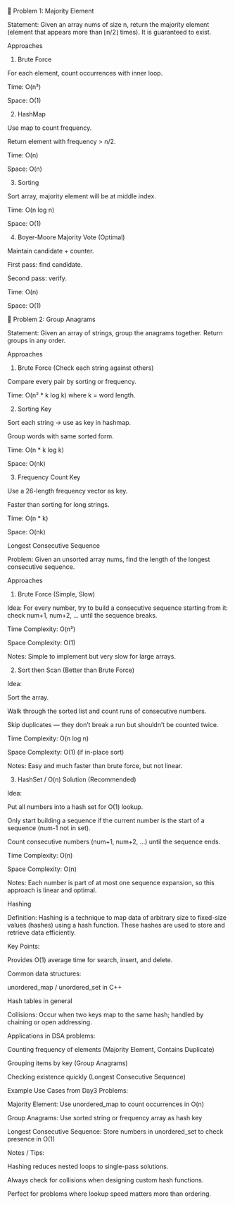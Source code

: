 📘 Problem 1: Majority Element

Statement:
Given an array nums of size n, return the majority element (element that appears more than ⌊n/2⌋ times). It is guaranteed to exist.

Approaches

1. Brute Force

For each element, count occurrences with inner loop.

Time: O(n²)

Space: O(1)

2. HashMap

Use map to count frequency.

Return element with frequency > n/2.

Time: O(n)

Space: O(n)

3. Sorting

Sort array, majority element will be at middle index.

Time: O(n log n)

Space: O(1)

4. Boyer-Moore Majority Vote (Optimal)

Maintain candidate + counter.

First pass: find candidate.

Second pass: verify.

Time: O(n)

Space: O(1)

📘 Problem 2: Group Anagrams

Statement:
Given an array of strings, group the anagrams together. Return groups in any order.

Approaches

1. Brute Force (Check each string against others)

Compare every pair by sorting or frequency.

Time: O(n² * k log k) where k = word length.

2. Sorting Key

Sort each string → use as key in hashmap.

Group words with same sorted form.

Time: O(n * k log k)

Space: O(nk)

3. Frequency Count Key

Use a 26-length frequency vector as key.

Faster than sorting for long strings.

Time: O(n * k)

Space: O(nk)

Longest Consecutive Sequence

Problem:
Given an unsorted array nums, find the length of the longest consecutive sequence.

Approaches

1. Brute Force (Simple, Slow)

Idea: For every number, try to build a consecutive sequence starting from it: check num+1, num+2, … until the sequence breaks.

Time Complexity: O(n²)

Space Complexity: O(1)

Notes: Simple to implement but very slow for large arrays.

2. Sort then Scan (Better than Brute Force)

Idea:

Sort the array.

Walk through the sorted list and count runs of consecutive numbers.

Skip duplicates — they don’t break a run but shouldn’t be counted twice.

Time Complexity: O(n log n)

Space Complexity: O(1) (if in-place sort)

Notes: Easy and much faster than brute force, but not linear.

3. HashSet / O(n) Solution (Recommended)

Idea:

Put all numbers into a hash set for O(1) lookup.

Only start building a sequence if the current number is the start of a sequence (num-1 not in set).

Count consecutive numbers (num+1, num+2, …) until the sequence ends.

Time Complexity: O(n)

Space Complexity: O(n)

Notes: Each number is part of at most one sequence expansion, so this approach is linear and optimal.

Hashing

Definition:
Hashing is a technique to map data of arbitrary size to fixed-size values (hashes) using a hash function. These hashes are used to store and retrieve data efficiently.

Key Points:

Provides O(1) average time for search, insert, and delete.

Common data structures:

unordered_map / unordered_set in C++

Hash tables in general

Collisions: Occur when two keys map to the same hash; handled by chaining or open addressing.

Applications in DSA problems:

Counting frequency of elements (Majority Element, Contains Duplicate)

Grouping items by key (Group Anagrams)

Checking existence quickly (Longest Consecutive Sequence)

Example Use Cases from Day3 Problems:

Majority Element: Use unordered_map to count occurrences in O(n)

Group Anagrams: Use sorted string or frequency array as hash key

Longest Consecutive Sequence: Store numbers in unordered_set to check presence in O(1)

Notes / Tips:

Hashing reduces nested loops to single-pass solutions.

Always check for collisions when designing custom hash functions.

Perfect for problems where lookup speed matters more than ordering.